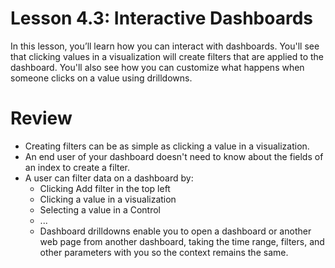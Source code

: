 # Lesson 4.3: Interactive Dashboards

In this lesson, you’ll learn how you can interact with dashboards. You'll see that clicking values in a visualization will create filters that are applied to the dashboard. You'll also see how you can customize what happens when someone clicks on a value using drilldowns.



# 


# Review

- Creating filters can be as simple as clicking a value in a visualization.
- An end user of your dashboard doesn't need to know about the fields of an index to create a filter.
- A user can filter data on a dashboard by:
    - Clicking Add filter in the top left
    - Clicking a value in a visualization
    - Selecting a value in a Control
    - ...
  - Dashboard drilldowns enable you to open a dashboard or another web page from another dashboard, taking the time range, filters, and other parameters with you so the context remains the same.
  
